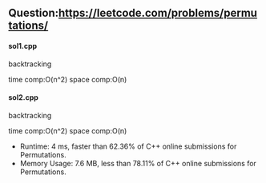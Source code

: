 ## Question:https://leetcode.com/problems/permutations/

#### sol1.cpp
backtracking

time comp:O(n^2)
space comp:O(n)

#### sol2.cpp
backtracking

time comp:O(n^2)
space comp:O(n)

* Runtime: 4 ms, faster than 62.36% of C++ online submissions for Permutations.
* Memory Usage: 7.6 MB, less than 78.11% of C++ online submissions for Permutations.
